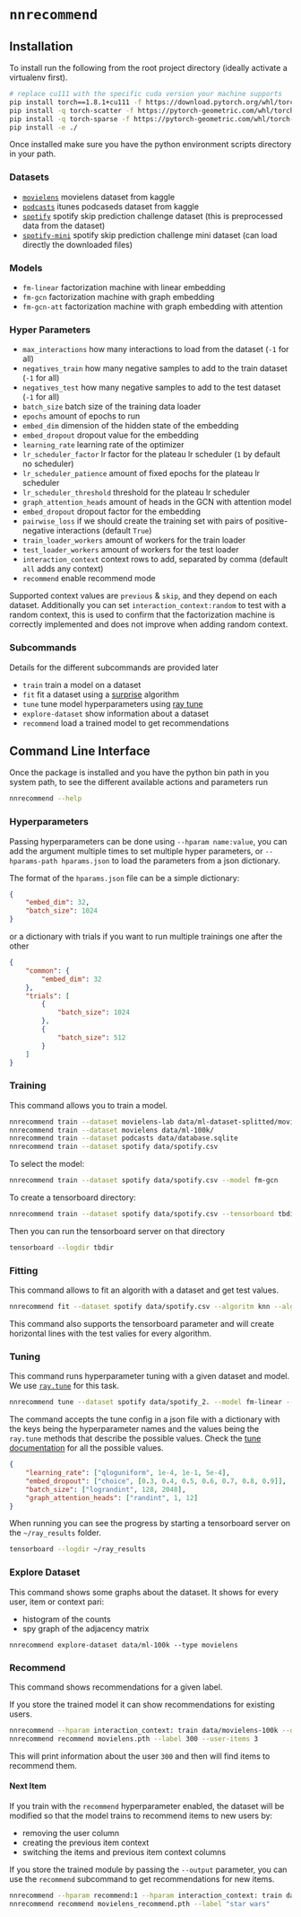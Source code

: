 `nnrecommend`
====

## Installation

To install run the following from the root project directory (ideally activate a virtualenv first).

```bash
# replace cu111 with the specific cuda version your machine supports
pip install torch==1.8.1+cu111 -f https://download.pytorch.org/whl/torch_stable.html
pip install -q torch-scatter -f https://pytorch-geometric.com/whl/torch-1.8.0+cu111.html
pip install -q torch-sparse -f https://pytorch-geometric.com/whl/torch-1.8.0+cu111.html
pip install -e ./
```

Once installed make sure you have the python environment scripts directory in your path.

### Datasets

* [`movielens`](https://www.kaggle.com/prajitdatta/movielens-100k-dataset/) movielens dataset from kaggle
* [`podcasts`](https://www.kaggle.com/thoughtvector/podcastreviews) itunes podcaseds dataset from kaggle
* [`spotify`](https://www.aicrowd.com/challenges/spotify-sequential-skip-prediction-challenge) spotify skip prediction challenge dataset (this is preprocessed data from the dataset)
* [`spotify-mini`](https://www.aicrowd.com/challenges/spotify-sequential-skip-prediction-challenge) spotify skip prediction challenge mini dataset (can load directly the downloaded files)

### Models

* `fm-linear` factorization machine with linear embedding
* `fm-gcn` factorization machine with graph embedding
* `fm-gcn-att` factorization machine with graph embedding with attention

### Hyper Parameters

* `max_interactions` how many interactions to load from the dataset (`-1` for all)
* `negatives_train` how many negative samples to add to the train dataset (`-1` for all)
* `negatives_test` how many negative samples to add to the test dataset (`-1` for all)
* `batch_size` batch size of the training data loader
* `epochs` amount of epochs to run
* `embed_dim` dimension of the hidden state of the embedding
* `embed_dropout` dropout value for the embedding
* `learning_rate` learning rate of the optimizer
* `lr_scheduler_factor` lr factor for the plateau lr scheduler (`1` by default no scheduler)
* `lr_scheduler_patience` amount of fixed epochs for the plateau lr scheduler
* `lr_scheduler_threshold` threshold for the plateau lr scheduler
* `graph_attention_heads` amount of heads in the GCN with attention model
* `embed_dropout` dropout factor for the embedding
* `pairwise_loss` if we should create the training set with pairs of positive-negative interactions (default `True`)
* `train_loader_workers` amount of workers for the train loader
* `test_loader_workers` amount of workers for the test loader
* `interaction_context` context rows to add, separated by comma (default `all` adds any context)
* `recommend` enable recommend mode

Supported context values are `previous` & `skip`, and they depend on each dataset.
Additionally you can set `interaction_context:random` to test with a random context, this is used to confirm that the factorization machine is correctly implemented and does not improve when adding random context.

### Subcommands

Details for the different subcommands are provided later

* `train` train a model on a dataset
* `fit` fit a dataset using a [surprise](https://surpriselib.com/) algorithm
* `tune` tune model hyperparameters using [ray tune](https://docs.ray.io/en/master/tune/index.html)
* `explore-dataset` show information about a dataset
* `recommend` load a trained model to get recommendations

## Command Line Interface

Once the package is installed and you have the python bin path in you system path, to see the different available actions and parameters run

```bash
nnrecommend --help
```

### Hyperparameters

Passing hyperparameters can be done using `--hparam name:value`, you can add the argument multiple times to set multiple hyper parameters, or `--hparams-path hparams.json` to load the parameters from a json dictionary.

The format of the `hparams.json` file can be a simple dictionary:

```json
{
    "embed_dim": 32,
    "batch_size": 1024
}
```

or a dictionary with trials if you want to run multiple trainings one after the other

```json
{
    "common": {
        "embed_dim": 32
    },
    "trials": [
        {
            "batch_size": 1024
        },
        {
            "batch_size": 512
        }
    ]
}
```

### Training

This command allows you to train a model.

```bash
nnrecommend train --dataset movielens-lab data/ml-dataset-splitted/movielens
nnrecommend train --dataset movielens data/ml-100k/
nnrecommend train --dataset podcasts data/database.sqlite
nnrecommend train --dataset spotify data/spotify.csv
```

To select the model:

```bash
nnrecommend train --dataset spotify data/spotify.csv --model fm-gcn
```

To create a tensorboard directory:

```bash
nnrecommend train --dataset spotify data/spotify.csv --tensorboard tbdir
```

Then you can run the tensorboard server on that directory

```bash
tensorboard --logdir tbdir
```


### Fitting

This command allows to fit an algorith with a dataset and get test values.

```bash
nnrecommend fit --dataset spotify data/spotify.csv --algoritm knn --algorithm baseline
```

This command also supports the tensorboard parameter and will create horizontal lines with the test valies for every algorithm.


### Tuning

This command runs hyperparameter tuning with a given dataset and model.
We use [`ray.tune`](https://docs.ray.io/en/master/tune/index.html) for this task.

```bash
nnrecommend tune --dataset spotify data/spotify_2. --model fm-linear --config tune_config.json
```

The command accepts the tune config in a json file with a dictionary with the keys being the hyperparameter names and the values being the `ray.tune` methods that describe the possible values. 
Check the [tune documentation](https://docs.ray.io/en/master/tune/api_docs/search_space.html#tune-sample-docs) for all the possible values.

```json
{
    "learning_rate": ["qloguniform", 1e-4, 1e-1, 5e-4],
    "embed_dropout": ["choice", [0.3, 0.4, 0.5, 0.6, 0.7, 0.8, 0.9]],
    "batch_size": ["lograndint", 128, 2048],
    "graph_attention_heads": ["randint", 1, 12]
}
```

When running you can see the progress by starting a tensorboard server on the `~/ray_results` folder.

```bash
tensorboard --logdir ~/ray_results
```

### Explore Dataset

This command shows some graphs about the dataset.
It shows for every user, item or context pari:
* histogram of the counts
* spy graph of the adjacency matrix

```
nnrecommend explore-dataset data/ml-100k --type movielens
```

### Recommend

This command shows recommendations for a given label.

If you store the trained model it can show recommendations for existing users.

```bash
nnrecommend --hparam interaction_context: train data/movielens-100k --dataset movielens --output movielens.pth
nnrecommend recommend movielens.pth --label 300 --user-items 3
```

This will print information about the user `300` and then will find items to recommend them.


#### Next Item 

If you train with the `recommend` hyperparameter enabled, the dataset will be modified so that the model trains to recommend items to new users by:
* removing the user column
* creating the previous item context
* switching the items and previous item context columns

If you store the trained module by passing the `--output` parameter, you can use the `recommend` subcommand to get recommendations for new items.

```bash
nnrecommend --hparam recommend:1 --hparam interaction_context: train data/movielens-100k --dataset movielens --output movielens_recommend.pth
nnrecommend recommend movielens_recommend.pth --label "star wars"
```